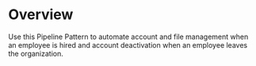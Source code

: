 # Overview

Use this Pipeline Pattern to automate account and file management when an employee is hired and account deactivation when an employee leaves the organization. &#x20;





